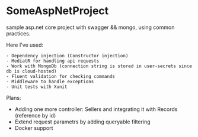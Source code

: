 # SomeAspNetProject
sample asp.net core project with swagger &amp;&amp; mongo, using common practices. 

Here I've used: 

    - Dependency injection (Constructor injection)
    - MediatR for handling api requests
    - Work with MongoDb (connection string is stored in user-secrets since db is cloud-hosted)
    - Fluent validation for checking commands 
    - Middleware to handle exceptions
    - Unit tests with Xunit

Plans:
 - Adding one more controller: Sellers and integrating it with Records (reference by id)
 - Extend request parametrs by adding queryable filtering
 - Docker support
